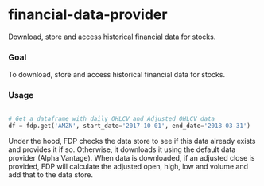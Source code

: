 # financial-data-provider
Download, store and access historical financial data for stocks.

### Goal
To download, store and access historical financial data for stocks. 

### Usage

```python

# Get a dataframe with daily OHLCV and Adjusted OHLCV data 
df = fdp.get('AMZN', start_date='2017-10-01', end_date='2018-03-31')
```

Under the hood, FDP checks the data store to see if this data already exists and provides it if so. Otherwise, it downloads it using the default data provider (Alpha Vantage). When data is downloaded, if an adjusted close is provided, FDP will calculate the adjusted open, high, low and volume and add that to the data store. 
